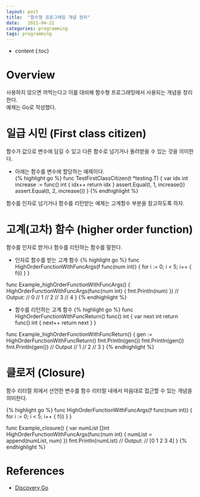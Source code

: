 ```yaml
---
layout: post
title:  "함수형 프로그래밍 개념 정리"
date:   2021-04-22
categories: programming
tags: programming
---
```


* content
{:toc}

# Overview
사용하지 않으면 까먹는다고 이를 대비해 함수형 프로그래밍에서 사용되는 개념을 정리한다.   
예제는 Go로 작성했다.

# 일급 시민 (First class citizen)
함수가 값으로 변수에 담길 수 있고 다른 함수로 넘기거나 돌려받을 수 있는 것을 의미한다.
- 아래는 함수를 변수에 할당하는 예제이다.  
{% highlight go %}
func TestFirstClassCitizen(t *testing.T) {
    var idx int
    increase := func() int {
        idx++
        return idx
    }
    assert.Equal(t, 1, increase())
    assert.Equal(t, 2, increase())
}
{% endhighlight %}  

함수를 인자로 넘기거나 함수를 리턴받는 예제는 고계함수 부분을 참고하도록 하자.

# 고계(고차) 함수 (higher order function)
함수를 인자로 받거나 함수를 리턴하는 함수를 말한다.
- 인자로 함수를 받는 고계 함수
{% highlight go %}
func HighOrderFunctionWithFuncArgs(f func(num int)) {
    for i := 0; i < 5; i++ {
        f(i)
    }
}

func Example_highOrderFunctionWithFuncArgs() {
    HighOrderFunctionWithFuncArgs(func(num int) {
        fmt.Println(num)
    })
    // Output:
    // 0
    // 1
    // 2
    // 3
    // 4
}
{% endhighlight %}

- 함수를 리턴하는 고계 함수
{% highlight go %}
func HighOrderFunctionWithFuncReturn() func() int {
    var next int
    return func() int {
        next++
        return next
    }
}

func Example_highOrderFunctionWithFuncReturn() {
    gen := HighOrderFunctionWithFuncReturn()
    fmt.Println(gen())
    fmt.Println(gen())
    fmt.Println(gen())
    // Output
    // 1
    // 2
    // 3
}
{% endhighlight %}

# 클로저 (Closure)
함수 리터럴 외에서 선언한 변수를 함수 리터럴 내에서 마음대로 접근할 수 있는 개념을 의미한다.

{% highlight go %}
func HighOrderFunctionWithFuncArgs(f func(num int)) {
    for i := 0; i < 5; i++ {
        f(i)
    }
}

func Example_closure() {
	var numList []int
	HighOrderFunctionWithFuncArgs(func(num int) {
		numList = append(numList, num)
	})
	fmt.Println(numList)
	// Output:
	// [0 1 2 3 4]
}
{% endhighlight %}

# References
- [Discovery Go](http://www.yes24.com/Product/Goods/24759320?OzSrank=8)
